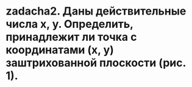 # zadacha2. Даны действительные числа x, y. Определить, принадлежит ли точка с координатами (x, y) заштрихованной плоскости (рис. 1). 
